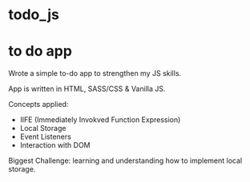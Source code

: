 # todo_js
# to do app

Wrote a simple to-do app to strengthen my JS skills.

App is written in HTML, SASS/CSS & Vanilla JS.

Concepts applied:
* IIFE (Immediately Invokved Function Expression)
* Local Storage 
* Event Listeners
* Interaction with DOM

Biggest Challenge: learning and understanding how to implement local storage.










